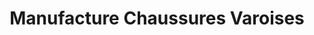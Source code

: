 ---
title: "Manufacture Chaussures Varoises"
url: /draguignan/manufacture-chaussures-varoises/
shop: Schuhe
---